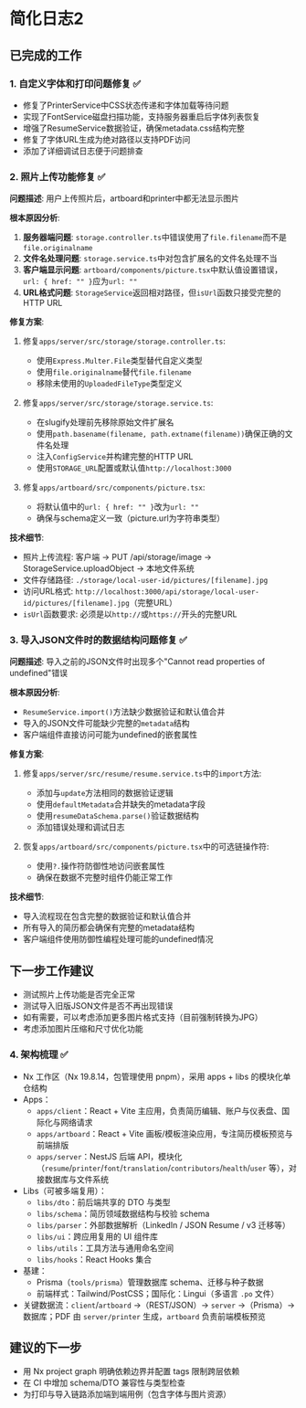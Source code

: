 # 简化日志2

## 已完成的工作

### 1. 自定义字体和打印问题修复 ✅
- 修复了PrinterService中CSS状态传递和字体加载等待问题
- 实现了FontService磁盘扫描功能，支持服务器重启后字体列表恢复
- 增强了ResumeService数据验证，确保metadata.css结构完整
- 修复了字体URL生成为绝对路径以支持PDF访问
- 添加了详细调试日志便于问题排查

### 2. 照片上传功能修复 ✅
**问题描述**: 用户上传照片后，artboard和printer中都无法显示图片

**根本原因分析**:
1. **服务器端问题**: `storage.controller.ts`中错误使用了`file.filename`而不是`file.originalname`
2. **文件名处理问题**: `storage.service.ts`中对包含扩展名的文件名处理不当
3. **客户端显示问题**: `artboard/components/picture.tsx`中默认值设置错误，`url: { href: "" }`应为`url: ""`
4. **URL格式问题**: `StorageService`返回相对路径，但`isUrl`函数只接受完整的HTTP URL

**修复方案**:
1. 修复`apps/server/src/storage/storage.controller.ts`:
   - 使用`Express.Multer.File`类型替代自定义类型
   - 使用`file.originalname`替代`file.filename`
   - 移除未使用的`UploadedFileType`类型定义

2. 修复`apps/server/src/storage/storage.service.ts`:
   - 在slugify处理前先移除原始文件扩展名
   - 使用`path.basename(filename, path.extname(filename))`确保正确的文件名处理
   - 注入`ConfigService`并构建完整的HTTP URL
   - 使用`STORAGE_URL`配置或默认值`http://localhost:3000`

3. 修复`apps/artboard/src/components/picture.tsx`:
   - 将默认值中的`url: { href: "" }`改为`url: ""`
   - 确保与schema定义一致（picture.url为字符串类型）

**技术细节**:
- 照片上传流程: 客户端 → PUT /api/storage/image → StorageService.uploadObject → 本地文件系统
- 文件存储路径: `./storage/local-user-id/pictures/[filename].jpg`
- 访问URL格式: `http://localhost:3000/api/storage/local-user-id/pictures/[filename].jpg`（完整URL）
- `isUrl`函数要求: 必须是以`http://`或`https://`开头的完整URL

### 3. 导入JSON文件时的数据结构问题修复 ✅
**问题描述**: 导入之前的JSON文件时出现多个"Cannot read properties of undefined"错误

**根本原因分析**:
- `ResumeService.import()`方法缺少数据验证和默认值合并
- 导入的JSON文件可能缺少完整的`metadata`结构
- 客户端组件直接访问可能为undefined的嵌套属性

**修复方案**:
1. 修复`apps/server/src/resume/resume.service.ts`中的`import`方法:
   - 添加与`update`方法相同的数据验证逻辑
   - 使用`defaultMetadata`合并缺失的metadata字段
   - 使用`resumeDataSchema.parse()`验证数据结构
   - 添加错误处理和调试日志

2. 恢复`apps/artboard/src/components/picture.tsx`中的可选链操作符:
   - 使用`?.`操作符防御性地访问嵌套属性
   - 确保在数据不完整时组件仍能正常工作

**技术细节**:
- 导入流程现在包含完整的数据验证和默认值合并
- 所有导入的简历都会确保有完整的metadata结构
- 客户端组件使用防御性编程处理可能的undefined情况

## 下一步工作建议
- 测试照片上传功能是否完全正常
- 测试导入旧版JSON文件是否不再出现错误
- 如有需要，可以考虑添加更多图片格式支持（目前强制转换为JPG）
- 考虑添加图片压缩和尺寸优化功能 
 
### 4. 架构梳理 ✅
- Nx 工作区（Nx 19.8.14，包管理使用 pnpm），采用 apps + libs 的模块化单仓结构
- Apps：
  - `apps/client`：React + Vite 主应用，负责简历编辑、账户与仪表盘、国际化与网络请求
  - `apps/artboard`：React + Vite 画板/模板渲染应用，专注简历模板预览与前端排版
  - `apps/server`：NestJS 后端 API，模块化（`resume`/`printer`/`font`/`translation`/`contributors`/`health`/`user` 等），对接数据库与文件系统
- Libs（可被多端复用）：
  - `libs/dto`：前后端共享的 DTO 与类型
  - `libs/schema`：简历领域数据结构与校验 schema
  - `libs/parser`：外部数据解析（LinkedIn / JSON Resume / v3 迁移等）
  - `libs/ui`：跨应用复用的 UI 组件库
  - `libs/utils`：工具方法与通用命名空间
  - `libs/hooks`：React Hooks 集合
- 基建：
  - Prisma（`tools/prisma`）管理数据库 schema、迁移与种子数据
  - 前端样式：Tailwind/PostCSS；国际化：Lingui（多语言 `.po` 文件）
- 关键数据流：`client`/`artboard` →（REST/JSON）→ `server` →（Prisma）→ 数据库；PDF 由 `server/printer` 生成，`artboard` 负责前端模板预览

## 建议的下一步
- 用 Nx project graph 明确依赖边界并配置 tags 限制跨层依赖
- 在 CI 中增加 schema/DTO 兼容性与类型检查
- 为打印与导入链路添加端到端用例（包含字体与图片资源）